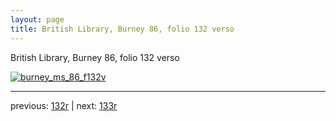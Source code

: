 ```yaml
---
layout: page
title: British Library, Burney 86, folio 132 verso
---
```


British Library, Burney 86, folio 132 verso

[![burney_ms_86_f132v](http://www.homermultitext.org/iipsrv?IIIF=/project/homer/pyramidal/deepzoom/bl/burney86imgs/v1/burney_ms_86_f132v.tif/full/800,/0/default.jpg)](http://www.homermultitext.org/ict2/?urn=urn:cite2:bl:burney86imgs.v1:burney_ms_86_f132v) 

---

previous:  [132r](../132r/) | next: [133r](../133r/)